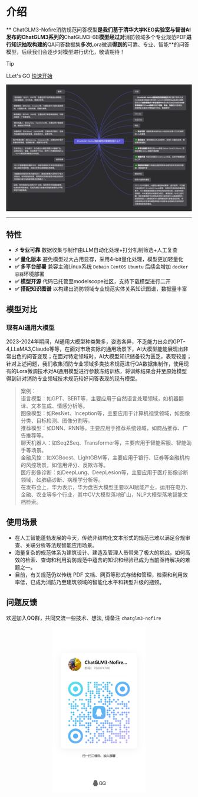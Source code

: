 <a name="61a3ec66"></a>
# 介绍

**     ChatGLM3-Nofire消防规范问答模型**是我们基于清华大学KEG实验室与智谱AI发布的ChatGLM3系列的**ChatGLM3-6B**模型经过对**消防领域多个专业规范PDF**进行知识抽取构建的**QA问答数据集**多次**Lora微调**得到的**可靠、专业、智能**的问答模型，后续我们会逐步对模型进行优化，敬请期待！



> [!TIP]
> LLet's GO [快速开始](https://chatglm3.pages.dev/%E5%BF%AB%E9%80%9F%E5%BC%80%E5%A7%8B.html)

![ChatGLM3-Nofire消防规范问答模型是什么？.png](./public/ChatGLM3-Nofire消防规范问答模型是什么？%20(1).png)

---

<a name="c666ad11"></a>
## 特性

- **⚡️ 专业可靠**   数据收集与制作由LLM自动化处理+打分机制筛选+人工复查
- **✅ 量化版本** 避免模型过大占用显存，采用4-bit量化处理，模型更加轻量化
- **✅ 多平台部署** 兼容主流Linux系统 `Debain` `CentOS` `Ubuntu`  后续会增加 `docker容器`环境部署
- **✅ 模型开源**  代码已托管至modelscope社区，支持下载模型进行二开
- **✅ 搭配知识图谱** 以构建出消防领域专业规范实体关系知识图谱，数据量丰富

<a name="IlBHr"></a>
## 模型对比
<a name="rGd0l"></a>
### 现有AI通用大模型
2023-2024年期间，AI通用大模型种类繁多，姿态各异，不乏能力出众的GPT-4,LLaMA3,Claude等等，在面对市场实际的通用场景下，AI大模型能能展现出非常出色的问答变现；在面对特定领域时，AI大模型知识储备较为匮乏，表现较差；针对上述问题，我们收集消防专业领域多类技术规范进行QA数据集制作，使用现有的Lora微调技术对Ai通用模型进行参数冻结训练，将训练结果合并至原始模型得到针对消防专业领域技术规范较好问答表现的现有模型。<br />
>案例：<br /> 语言模型：如GPT、BERT等，主要应用于自然语言处理领域，如机器翻译、文本生成、情感分析等。 <br />图像模型：如ResNet、Inception等，主要应用于计算机视觉领域，如图像分类、目标检测、图像分割等。 <br />推荐模型：如DNN、RNN等，主要应用于推荐系统领域，如商品推荐、广告推荐等。 <br />聊天机器人：如Seq2Seq、Transformer等，主要应用于智能客服、智能助手等场景。 <br />金融风控：如XGBoost、LightGBM等，主要应用于银行、证券等金融机构的风控场景，如信用评分、反欺诈等。 <br />医疗影像诊断：如DeepLung、DeepLesion等，主要应用于医疗影像诊断领域，如肺癌诊断、病理学分析等。 <br />在发布会上，华为表示，华为盘古大模型主要以AI赋能产业，运用在电力、金融、农业等多个行业，其中CV大模型落地矿山，NLP大模型落地智能文档检索。 




<a name="hRfaZ"></a>
## 使用场景

- 在人工智能蓬勃发展的今天，传统非结构化文本形式的规范已难以满足合规审查、关联分析等法规智能应用场景。
- 海量复杂的规范体系为建筑设计、建造及管理人员带来了极大的挑战，如何高效的检索、查询和利用消防规范中蕴含的知识和经验已成为当前亟待解决的难题之一。
- 目前，有关规范仍以传统 PDF 文档、网页等形式存储和管理，检索和利用效率低，已成为消防乃至建筑领域的智能化水平和转型升级的瓶颈。



<a name="4cd514f9"></a>
## 问题反馈

欢迎加入QQ群，共同交流一些技术、想法, 请备注 `chatglm3-nofire`



<!-- ![](https://img-blog.csdnimg.cn/direct/e639420600c243a699e083f28f717a6d.jpeg) -->

<!-- ![](./public/qq.jpg) -->

<!-- <img width="168" src="https://httpsok.com/dassets/qrcode.png" alt="httpsok logo"> -->
<!-- 
<img src="/public/qq.jpg" alt="描述文字" style="width: 50%; height: 50%; > -->

<!-- <img src="/public/qq.jpg" alt="描述文字" width="500" height="300",> -->

<!-- <img src="/public/qq.jpg" alt="描述文字" width="500" height="300" style="display: block; margin-left: auto; margin-right: auto;"> -->

<div style="display: flex; justify-content: center; align-items: center;">
  <img src="/public/qq.jpg" alt="描述文字" style="width: 50%; height: 20%; ">
</div>